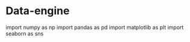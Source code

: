 # Data-engine

import numpy as np
import pandas as pd 
import matplotlib as plt
import seaborn as sns 

